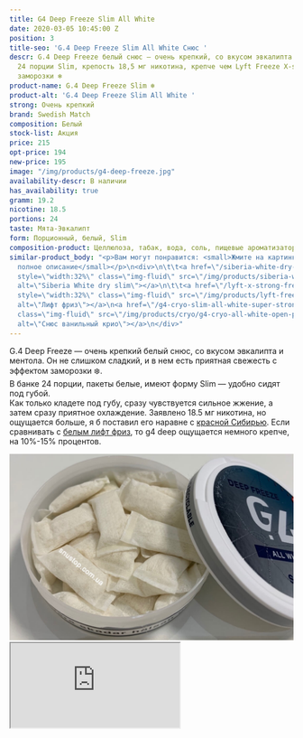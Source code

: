 ```yaml
---
title: G4 Deep Freeze Slim All White
date: 2020-03-05 10:45:00 Z
position: 3
title-seo: 'G.4 Deep Freeze Slim All White Снюс '
descr: G.4 Deep Freeze белый снюс — очень крепкий, со вкусом эвкалипта и ментола.
  24 порции Slim, крепость 18,5 мг никотина, крепче чем Lyft Freeze X-strong. С эффектом
  заморозки ❄️
product-name: G.4 Deep Freeze Slim ❄️
product-alt: 'G.4 Deep Freeze Slim All White '
strong: Очень крепкий
brand: Swedish Match
composition: Белый
stock-list: Акция
price: 215
opt-price: 194
new-price: 195
image: "/img/products/g4-deep-freeze.jpg"
availability-descr: В наличии
has_availability: true
gramm: 19.2
nicotine: 18.5
portions: 24
taste: Мята-Эвкалипт
form: Порционный, белый, Slim
composition-product: Целлюлоза, табак, вода, соль, пищевые ароматизаторы
similar-product_body: "<p>Вам могут понравится: <small>Жмите на картинки и читайте
  полное описание</small></p>\n<div>\n\t\t<a href=\"/siberia-white-dry-slim\"><img
  style=\"width:32%\" class=\"img-fluid\" src=\"/img/products/siberia-white-dry-slim/siberia-open-and-cryo.jpg\"
  alt=\"Siberia White dry slim\"></a>\n\t\t<a href=\"/lyft-x-strong-freeze-slim-white\"><img
  style=\"width:32%\" class=\"img-fluid\" src=\"/img/products/lyft-freeze/lyft-freeze-open.jpg\"
  alt=\"Лифт фриз\"></a>\n<a href=\"/g4-cryo-slim-all-white-super-strong\"><img style=\"width:32%\"
  class=\"img-fluid\" src=\"/img/products/cryo/g4-cryo-all-white-open-portion.jpg\"
  alt=\"Снюс ванильный крио\"></a>\n</div>"
---
```


G.4 Deep Freeze — очень крепкий белый снюс, со вкусом эвкалипта и ментола. Он не слишком сладкий, и в нем есть приятная свежесть с эффектом заморозки ❄️.<br>
В банке 24 порции, пакеты белые, имеют форму Slim — удобно сидят под губой.<br>
Как только кладете под губу, сразу чувствуется сильное жжение, а затем сразу приятное охлаждение. Заявлено 18.5 мг никотина, но ощущается больше, я б поставил его наравне с [красной Сибирью](/siberia-white-dry-slim). Если сравнивать с [белым лифт фриз](/lyft-x-strong-freeze-slim-white), то g4 deep ощущается немного крепче, на 10%-15% процентов.
<div class="popup-gallery d-flex mb-3">
	<a href="/img/products/deep/deep-freeze-open.jpg" title="Deep freeze очень похож на фриз, но ощущается еще крепче"><img class="img-fluid" src="/img/products/deep/deep-freeze-open.jpg" alt="g4 Deep freeze"></a>
</div>
<div class="embed-responsive embed-responsive-16by9 mb-3">
  <iframe class="embed-responsive-item" src="https://www.youtube.com/embed/LqKBitEt9BA" allowfullscreen></iframe>
</div>